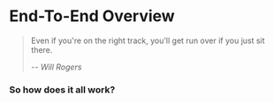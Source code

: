 # End-To-End Overview

> Even if you're on the right track, you'll get run over if you just sit there.
>
> -- <cite>Will Rogers</cite>





<h3>So how does it all work?</h3>










